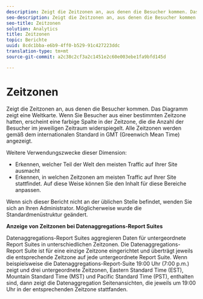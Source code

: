 ```yaml
---
description: Zeigt die Zeitzonen an, aus denen die Besucher kommen. Das Diagramm zeigt eine Weltkarte. Wenn Sie Besucher aus einer bestimmten Zeitzone hatten, erscheint eine farbige Spalte in der Zeitzone, die die Anzahl der Besucher im jeweiligen Zeitraum widerspiegelt. Alle Zeitzonen werden gemäß dem internationalen Standard in GMT (Greenwich Mean Time) angezeigt.
seo-description: Zeigt die Zeitzonen an, aus denen die Besucher kommen. Das Diagramm zeigt eine Weltkarte. Wenn Sie Besucher aus einer bestimmten Zeitzone hatten, erscheint eine farbige Spalte in der Zeitzone, die die Anzahl der Besucher im jeweiligen Zeitraum widerspiegelt. Alle Zeitzonen werden gemäß dem internationalen Standard in GMT (Greenwich Mean Time) angezeigt.
seo-title: Zeitzonen
solution: Analytics
title: Zeitzonen
topic: Berichte
uuid: 8cdc1bba-e6b9-4ff0-b529-91c427223ddc
translation-type: tm+mt
source-git-commit: a2c38c2cf3a2c1451e2c60e003ebe1fa9bfd145d

---
```



# Zeitzonen

Zeigt die Zeitzonen an, aus denen die Besucher kommen. Das Diagramm zeigt eine Weltkarte. Wenn Sie Besucher aus einer bestimmten Zeitzone hatten, erscheint eine farbige Spalte in der Zeitzone, die die Anzahl der Besucher im jeweiligen Zeitraum widerspiegelt. Alle Zeitzonen werden gemäß dem internationalen Standard in GMT (Greenwich Mean Time) angezeigt.

Weitere Verwendungszwecke dieser Dimension:

* Erkennen, welcher Teil der Welt den meisten Traffic auf Ihrer Site ausmacht
* Erkennen, in welchen Zeitzonen am meisten Traffic auf Ihrer Site stattfindet. Auf diese Weise können Sie den Inhalt für diese Bereiche anpassen.

Wenn sich dieser Bericht nicht an der üblichen Stelle befindet, wenden Sie sich an Ihren Administrator. Möglicherweise wurde die Standardmenüstruktur geändert.

**Anzeige von Zeitzonen bei Datenaggregations-Report Suites**

Datenaggregations-Report Suites aggregieren Daten für untergeordnete Report Suites in unterschiedlichen Zeitzonen. Die Datenaggregations-Report Suite ist für eine einzige Zeitzone eingerichtet und überträgt jeweils die entsprechende Zeitzone auf jede untergeordnete Report Suite. Wenn beispielsweise die Datenaggregations-Report-Suite 19:00 Uhr (7:00 p.m.) zeigt und drei untergeordnete Zeitzonen, Eastern Standard Time (EST), Mountain Standard Time (MST) und Pacific Standard Time (PST), enthalten sind, dann zeigt die Datenaggregation Seitenansichten, die jeweils um 19:00 Uhr in der entsprechenden Zeitzone stattfanden.
